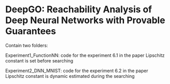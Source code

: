 
# DeepGO: Reachability Analysis of Deep Neural Networks with Provable Guarantees

Contain two folders:

Experiment1_FunctionNN: code for the experiment 6.1 in the paper
Lipschitz constant is set before searching

Experiment2_DNN_MNIST: code for the experiment 6.2 in the paper
Lipschitz constant is dynamic estimated during the searching